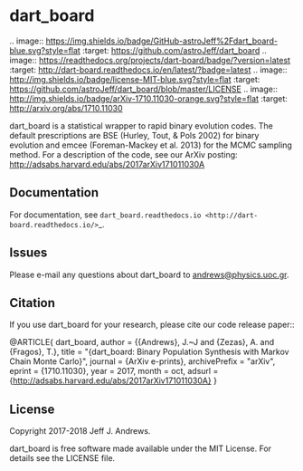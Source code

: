 **dart_board**
==============

.. image:: https://img.shields.io/badge/GitHub-astroJeff%2Fdart_board-blue.svg?style=flat
    :target: https://github.com/astroJeff/dart_board
.. image:: https://readthedocs.org/projects/dart-board/badge/?version=latest
  :target: http://dart-board.readthedocs.io/en/latest/?badge=latest
.. image:: http://img.shields.io/badge/license-MIT-blue.svg?style=flat
  :target: https://github.com/astroJeff/dart_board/blob/master/LICENSE
.. image:: http://img.shields.io/badge/arXiv-1710.11030-orange.svg?style=flat
      :target: http://arxiv.org/abs/1710.11030


dart_board is a statistical wrapper to rapid binary evolution codes. The default prescriptions are BSE (Hurley, Tout, & Pols 2002) for binary evolution and emcee (Foreman-Mackey et al. 2013) for the MCMC sampling method. For a description of the code, see our ArXiv posting: http://adsabs.harvard.edu/abs/2017arXiv171011030A

**Documentation**
-------

For documentation, see `dart_board.readthedocs.io <http://dart-board.readthedocs.io/>`_.


**Issues**
-------

Please e-mail any questions about dart_board to andrews@physics.uoc.gr.


**Citation**
-------

If you use dart_board for your research, please cite our code release paper::

@ARTICLE{ dart_board,
   author = {{Andrews}, J.~J and {Zezas}, A. and {Fragos}, T.},
    title = "{dart\_board: Binary Population Synthesis with Markov Chain Monte Carlo}",
  journal = {ArXiv e-prints},
archivePrefix = "arXiv",
   eprint = {1710.11030},
     year = 2017,
    month = oct,
   adsurl = {http://adsabs.harvard.edu/abs/2017arXiv171011030A}
}




**License**
-------

Copyright 2017-2018 Jeff J. Andrews.

dart_board is free software made available under the MIT License. For details see
the LICENSE file.
